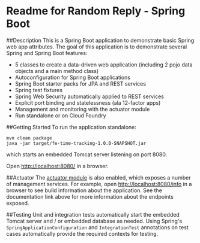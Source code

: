 Readme for Random Reply - Spring Boot
=====================================

##Description
This is a Spring Boot application to demonstrate basic Spring web app attributes.  The goal of this application is to demonstrate several Spring and Spring Boot features:

* 5 classes to create a data-driven web application (including 2 pojo data objects and a main method class)
* Autoconfiguration for Spring Boot applications
* Spring Boot starter packs for JPA and REST services
* Spring test fixtures
* Spring Web Security automatically applied to REST services
* Explicit port binding and statelessness (ala 12-factor apps)
* Management and monitoring with the actuator module
* Run standalone or on Cloud Foundry

##Getting Started
To run the application standalone:

    mvn clean package
    java -jar target/fe-time-tracking-1.0.0-SNAPSHOT.jar

which starts an embedded Tomcat server listening on port 8080.

Open [http://localhost:8080/](http://localhost:8080/) in a browser.


##Actuator
The [actuator module](http://docs.spring.io/spring-boot/docs/1.2.2.RELEASE/reference/htmlsingle/#production-ready) is also enabled, which exposes a number of management services.  For example, open [http://localhost:8080/info](http://localhost:8080/info) in a browser to see build information about the application.  See the documentation link above for more information about the endpoints exposed. 

##Testing
Unit and integration tests automatically start the embedded Tomcat server and / or embedded database as needed.  Using Spring's `SpringApplicationConfiguration` and `IntegrationTest` annotations on test cases automatically provide the required contexts for testing.
